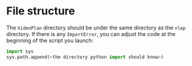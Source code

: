# File structure

The `VideoPlan` directory should be under the same directory as the `vlap` directory. If there is any `ImportError`, you can adjust the code at the beginning of the script you launch:

```python
import sys
sys.path.append(<the directory python import should know>)
```